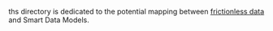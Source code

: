 ths directory is dedicated to the potential mapping between [frictionless data]() and Smart Data Models.